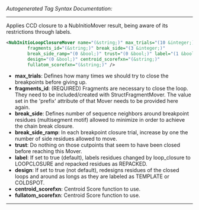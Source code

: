 <!-- THIS IS AN AUTOGENERATED FILE: Don't edit it directly, instead change the schema definition in the code itself. -->

_Autogenerated Tag Syntax Documentation:_

---
Applies CCD closure to a NubInitioMover result, being aware of its restrictions through labels.

```xml
<NubInitioLoopClosureMover name="(&string;)" max_trials="(10 &integer;)"
        fragments_id="(&string;)" break_side="(3 &integer;)"
        break_side_ramp="(0 &bool;)" trust="(0 &bool;)" label="(1 &bool;)"
        design="(0 &bool;)" centroid_scorefxn="(&string;)"
        fullatom_scorefxn="(&string;)" />
```

-   **max_trials**: Defines how many times we should try to close the breakpoints before giving up.
-   **fragments_id**: (REQUIRED) Fragments are necessary to close the loop. They need to be included/created with StructFragmentMover. The value set in the 'prefix' attribute of that Mover needs to be provided here again.
-   **break_side**: Defines number of sequence neighbors around breakpoint residues (multisegment motif) allowed to minimize in order to achieve the chain break closure.
-   **break_side_ramp**: In each breakpoint closure trial, increase by one the number of side residues allowed to move.
-   **trust**: Do nothing on those cutpoints that seem to have been closed before reaching this Mover.
-   **label**: If set to true (default), labels residues changed by loop_closure to LOOPCLOSURE and repacked residues as REPACKED.
-   **design**: If set to true (not default), redesigns residues of the closed loops and around as longs as they are labeled as TEMPLATE or COLDSPOT.
-   **centroid_scorefxn**: Centroid Score function to use.
-   **fullatom_scorefxn**: Centroid Score function to use.

---
